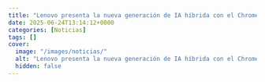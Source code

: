 ```yaml
---
title: "Lenovo presenta la nueva generación de IA híbrida con el Chromebook Plus (14, 10)"
date: 2025-06-24T13:14:12+0000
categories: [Noticias]
tags: []
cover:
  image: "/images/noticias/"
  alt: "Lenovo presenta la nueva generación de IA híbrida con el Chromebook Plus (14, 10)"
  hidden: false
---
```



